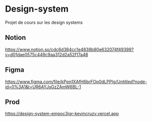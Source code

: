# Design-system
Projet de cours sur les design systems
## Notion
https://www.notion.so/cdc6d384cc1e4838b80e632074f49398?v=d01dae0575c449c9aa312d2a52f17a48
## Figma
https://www.figma.com/file/kPpn1XAfH6brFOp0dLPPlg/Untitled?node-id=0%3A1&t=UR6AYJsGzZAmW6BL-1
## Prod
https://design-system-empoc3jgr-kevincruzv.vercel.app
